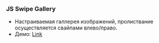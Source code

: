 ### JS Swipe Gallery
- Настраиваемая галлерея изображений, пролиствание осуществляется свайпами влево/право.
- Демо: <a href="https://arturke.github.io/Home_Projects/p5_gallery/index.html">Link</a>
